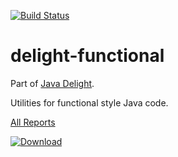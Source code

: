 [![Build Status](https://travis-ci.org/javadelight/delight-functional.svg)](https://travis-ci.org/javadelight/delight-functional)

delight-functional
======

Part of [Java Delight](https://github.com/javadelight/delight-main#java-delight-suite).

Utilities for functional style Java code.

[All Reports](http://modules.appjangle.com/delight-functional/latest/project-reports.html)

[ ![Download](https://api.bintray.com/packages/javadelight/javadelight/delight-functional/images/download.svg) ](https://bintray.com/javadelight/javadelight/delight-functional/_latestVersion)
